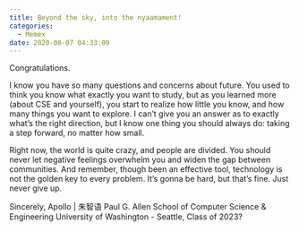 ```yaml
---
title: Beyond the sky, into the nyaamament!
categories:
  - Memex
date: 2020-08-07 04:33:09
---
```


Congratulations.

<!-- more -->

I know you have so many questions and concerns about future. You used to think you know what exactly you want to study, but as you learned more (about CSE and yourself), you start to realize how little you know, and how many things you want to explore. I can’t give you an answer as to exactly what’s the right direction, but I know one thing you should always do: taking a step forward, no matter how small.

Right now, the world is quite crazy, and people are divided. You should never let negative feelings overwhelm you and widen the gap between communities. And remember, though been an effective tool, technology is not the golden key to every problem. It’s gonna be hard, but that’s fine. Just never give up.

Sincerely,
Apollo | 朱智语
Paul G. Allen School of Computer Science & Engineering
University of Washington - Seattle, Class of 2023?

